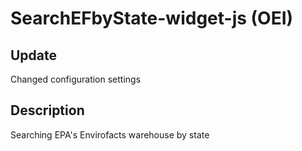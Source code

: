 # SearchEFbyState-widget-js (OEI)

## Update
Changed configuration settings

## Description
Searching EPA's Envirofacts warehouse by state
